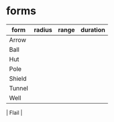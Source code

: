 
# forms

| form   | radius | range | duration |
|--------|--------|-------|----------|
| Arrow  |
| Ball   |
| Hut    |
| Pole   |
| Shield |
| Tunnel |
| Well   |

| Flail  |

